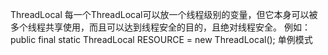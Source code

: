 ThreadLocal
    每一个ThreadLocal可以放一个线程级别的变量，但它本身可以被多个线程共享使用，而且可以达到线程安全的目的，且绝对线程安全。
    例如：
        public final static ThreadLocal<String> RESOURCE = new ThreadLocal<String>();
单例模式